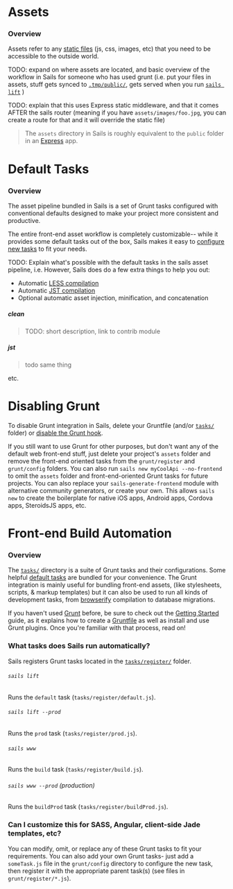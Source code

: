 # Assets
### Overview

Assets refer to any [static files](http://en.wikipedia.org/wiki/Static_web_page) (js, css, images, etc) that you need to be accessible to the outside world.

TODO: expand on where assets are located, and basic overview of the workflow in Sails for someone who has used grunt (i.e. put your files in assets, stuff gets synced to [`.tmp/public/`](), gets served when you run [`sails lift`]() )

TODO: explain that this uses Express static middleware, and that it comes AFTER the sails router (meaning if you have `assets/images/foo.jpg`, you can create a route for that and it will override the static file)

> The `assets` directory in Sails is roughly equivalent to the `public` folder in an [Express](http://www.expressjs.com) app.



# Default Tasks

### Overview

The asset pipeline bundled in Sails is a set of Grunt tasks configured with conventional defaults designed to make your project more consistent and productive.

The entire front-end asset workflow is completely customizable-- while it provides some default tasks out of the box, Sails makes it easy to [configure new tasks]() to fit your needs.


TODO:
Explain what's possible with the default tasks in the sails asset pipeline, i.e.
However, Sails does do a few extra things to help you out:  
- Automatic [LESS compilation]()
- Automatic [JST compilation]()
- Optional automatic asset injection, minification, and concatenation


##### clean

>TODO: short description, link to contrib module

##### jst

> todo same thing

etc.






# Disabling Grunt

To disable Grunt integration in Sails, delete your Gruntfile (and/or [`tasks/`]() folder) or [disable the Grunt hook]().

If you still want to use Grunt for other purposes, but don't want any of the default web front-end stuff, just delete your project's `assets` folder and remove the front-end oriented tasks from the `grunt/register` and `grunt/config` folders.  You can also run `sails new myCoolApi --no-frontend` to omit the `assets` folder and front-end-oriented Grunt tasks for future projects.  You can also replace your `sails-generate-frontend` module with alternative community generators, or create your own.  This allows `sails new` to create the boilerplate for native iOS apps, Android apps, Cordova apps, SteroidsJS apps, etc.



# Front-end Build Automation

### Overview

The [`tasks/`](./#!documentation/anatomy/tasks) directory is a suite of Grunt tasks and their configurations.  Some helpful [default tasks]() are bundled for your convenience.  The Grunt integration is mainly useful for bundling front-end assets, (like stylesheets, scripts, & markup templates) but it can also be used to run all kinds of development tasks, from [browserify]() compilation to database migrations.

If you haven't used [Grunt](http://gruntjs.com/) before, be sure to check out the [Getting Started](http://gruntjs.com/getting-started) guide, as it explains how to create a [Gruntfile](http://gruntjs.com/sample-gruntfile) as well as install and use Grunt plugins. Once you're familiar with that process, read on!


### What tasks does Sails run automatically?

Sails registers Grunt tasks located in the [`tasks/register/`]() folder.

###### `sails lift`

Runs the `default` task (`tasks/register/default.js`).

###### `sails lift --prod`

Runs the `prod` task (`tasks/register/prod.js`).

###### `sails www`

Runs the `build` task (`tasks/register/build.js`).

###### `sails www --prod` (production)

Runs the `buildProd` task (`tasks/register/buildProd.js`).


### Can I customize this for SASS, Angular, client-side Jade templates, etc?

You can modify, omit, or replace any of these Grunt tasks to fit your requirements. You can also add your own Grunt tasks- just add a `someTask.js` file in the `grunt/config` directory to configure the new task, then register it with the appropriate parent task(s) (see files in `grunt/register/*.js`).


